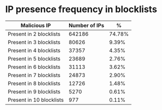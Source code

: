# IP presence frequency in blocklists
| Malicious IP | Number of IPs | % |
|----|----|----|
| Present in 2 blocklists | 642186 | 74.78% |
| Present in 3 blocklists | 80626 | 9.39% |
| Present in 4 blocklists | 37357 | 4.35% |
| Present in 5 blocklists | 23689 | 2.76% |
| Present in 6 blocklists | 31113 | 3.62% |
| Present in 7 blocklists | 24873 | 2.90% |
| Present in 8 blocklists | 12726 | 1.48% |
| Present in 9 blocklists | 5270 | 0.61% |
| Present in 10 blocklists | 977 | 0.11% |
